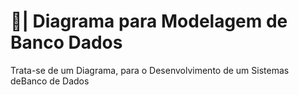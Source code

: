 # 🎲| Diagrama para Modelagem de Banco Dados

  Trata-se de um Diagrama, para o Desenvolvimento de um Sistemas deBanco de Dados 
 
